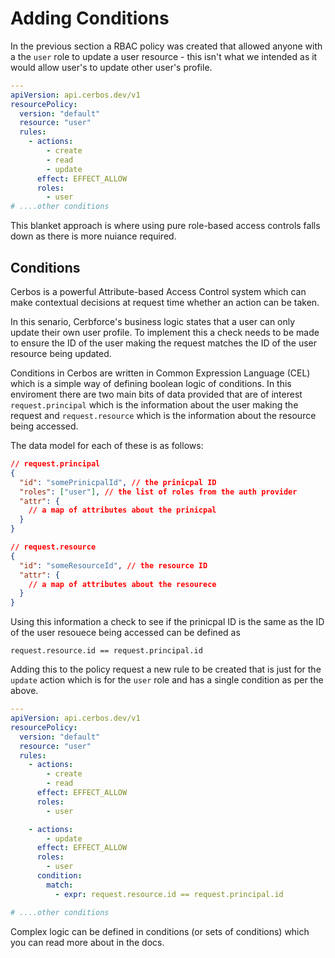 # Adding Conditions

In the previous section a RBAC policy was created that allowed anyone with a the `user` role to update a user resource - this isn't what we intended as it would allow user's to update other user's profile. 

```yaml
---
apiVersion: api.cerbos.dev/v1
resourcePolicy:
  version: "default"
  resource: "user"
  rules:
    - actions:
        - create
        - read
        - update
      effect: EFFECT_ALLOW
      roles:
        - user
# ....other conditions
```

This blanket approach is where using pure role-based access controls falls down as there is more nuiance required.

## Conditions

Cerbos is a powerful Attribute-based Access Control system which can make contextual decisions at request time whether an action can be taken.

In this senario, Cerbforce's business logic states that a user can only update their own user profile. To implement this a check needs to be made to ensure the ID of the user making the request matches the ID of the user resource being updated.

Conditions in Cerbos are written in Common Expression Language (CEL) which is a simple way of defining boolean logic of conditions. In this enviroment there are two main bits of data provided that are of interest `request.principal` which is the information about the user making the request and `request.resource` which is the information about the resource being accessed.

The data model for each of these is as follows:

```json
// request.principal
{
  "id": "somePrinicpalId", // the prinicpal ID
  "roles": ["user"], // the list of roles from the auth provider
  "attr": {
    // a map of attributes about the prinicpal
  }
}

// request.resource
{
  "id": "someResourceId", // the resource ID
  "attr": {
    // a map of attributes about the resourece
  }
}
```

Using this information a check to see if the prinicpal ID is the same as the ID of the user resouece being accessed can be defined as

`request.resource.id == request.principal.id`

Adding this to the policy request a new rule to be created that is just for the `update` action which is for the `user` role and has a single condition as per the above.

```yaml
---
apiVersion: api.cerbos.dev/v1
resourcePolicy:
  version: "default"
  resource: "user"
  rules:
    - actions:
        - create
        - read
      effect: EFFECT_ALLOW
      roles:
        - user

    - actions:
        - update
      effect: EFFECT_ALLOW
      roles:
        - user
      condition:
        match:
          - expr: request.resource.id == request.principal.id

# ....other conditions
```

Complex logic can be defined in conditions (or sets of conditions) which you can read more about in the docs.



